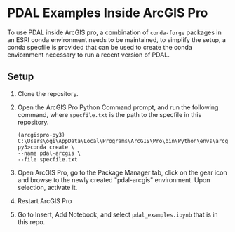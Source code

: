 # PDAL Examples Inside ArcGIS Pro

To use PDAL inside ArcGIS pro, a combination of `conda-forge` packages in an ESRI conda environment needs to be maintained, to simplify the setup, a conda specfile is provided that can be used to create the conda enviornment necessary to run a recent version of PDAL.

## Setup

1. Clone the repository.


1. Open the ArcGIS Pro Python Command prompt, and run the following command, where `specfile.txt` is the path to the specfile in this repository.

    ```doscon
    (arcgispro-py3) C:\Users\ogi\AppData\Local\Programs\ArcGIS\Pro\bin\Python\envs\arcgispro-py3>conda create \
    --name pdal-arcgis \
    --file specfile.txt
    ```

1. Open ArcGIS Pro, go to the Package Manager tab, click on the gear icon and browse to the newly created "pdal-arcgis" environment. Upon selection, activate it.

1. Restart ArcGIS Pro
1. Go to Insert, Add Notebook, and select `pdal_examples.ipynb` that is in this repo.
